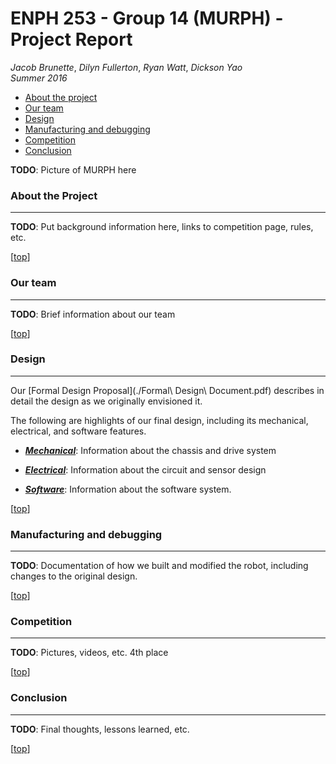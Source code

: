 # <a name="top"></a> ENPH 253 - Group 14 (MURPH) - Project Report
*Jacob Brunette*, *Dilyn Fullerton*, *Ryan Watt*, *Dickson Yao*  
*Summer 2016*

* [About the project](#about)
* [Our team](#team)
* [Design](#design)
* [Manufacturing and debugging](#manufacturing)
* [Competition](#competition)
* [Conclusion](#conclusion)

**TODO**: Picture of MURPH here

### <a name="about"></a> About the Project
---
**TODO**: Put background information here, links to competition page,
rules, etc.

[[top](#top)]

### <a name="team"></a> Our team
---
**TODO**: Brief information about our team

[[top](#top)]

### <a name="design"></a> Design
---
Our [Formal Design Proposal](./Formal\ Design\ Document.pdf) 
describes in detail the design as we originally envisioned it.

The following are highlights of our final design, including its
mechanical, electrical, and software features.

* [_**Mechanical**_][mech]: Information about the
chassis and drive system

* [_**Electrical**_][elec]: Information about the
circuit and sensor design

* [_**Software**_][soft]: Information about the
software system.

[[top](#top)]

### <a name="manufacturing"></a> Manufacturing and debugging
---
**TODO**: Documentation of how we built and modified the robot,
including changes to the original design.

[[top](#top)]

### <a name="competition"></a> Competition
---
**TODO**: Pictures, videos, etc. 4th place

[[top](#top)]

### <a name="conclusion"></a> Conclusion
---
**TODO**: Final thoughts, lessons learned, etc. 

[[top](#top)]

[mech]: ./MECHANICAL.md
[elec]: ./ELECTRICAL.md
[soft]: ./SOFTWARE.md
